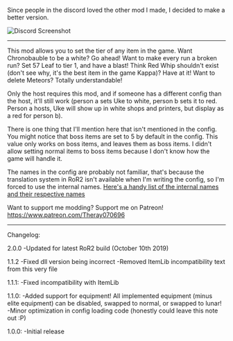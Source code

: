Since people in the discord loved the other mod I made, I decided to make a better version.

![Discord Screenshot](https://i.imgur.com/RDzDmEp.png)

___
This mod allows you to set the tier of any item in the game. Want Chronobauble to be a white? Go ahead! Want to make every run a broken run? Set 57 Leaf to tier 1, and have a blast! Think Red Whip shouldn't exist (don't see why, it's the best item in the game Kappa)? Have at it! Want to delete Meteors? Totally understandable!

Only the host requires this mod, and if someone has a different config than the host, it'll still work (person a sets Uke to white, person b sets it to red. Person a hosts, Uke will show up in white shops and printers, but display as a red for person b).

There is one thing that I'll mention here that isn't mentioned in the config. You might notice that boss items are set to 5 by default in the config. This value only works on boss items, and leaves them as boss items. I didn't allow setting normal items to boss items because I don't know how the game will handle it.

The names in the config are probably not familiar, that's because the translation system in RoR2 isn't available when I'm writing the config, so I'm forced to use the internal names. [Here's a handy list of the internal names and their respective names](https://github.com/risk-of-thunder/R2Wiki/wiki/Item-&-Equipment-IDs-and-Names)


Want to support me modding? Support me on Patreon! https://www.patreon.com/Theray070696

___
Changelog:

2.0.0
-Updated for latest RoR2 build (October 10th 2019)

1.1.2
-Fixed dll version being incorrect
-Removed ItemLib incompatibility text from this very file

1.1.1:
-Fixed incompatibility with ItemLib

1.1.0:
-Added support for equipment! All implemented equipment (minus elite equipment) can be disabled, swapped to normal, or swapped to lunar!
-Minor optimization in config loading code (honestly could leave this note out :P)

1.0.0:
-Initial release